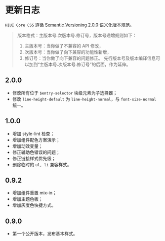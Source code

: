 # 更新日志

`HIUI Core CSS` 遵循 [Semantic Versioning 2.0.0](http://semver.org/lang/zh-CN/) 语义化版本规范。

> 版本格式：主版本号.次版本号.修订号，版本号递增规则如下：
> 1. 主版本号：当你做了不兼容的 API 修改，
> 1. 次版本号：当你做了向下兼容的功能性新增，
> 1. 修订号：当你做了向下兼容的问题修正。
> 先行版本号及版本编译信息可以加到“主版本号.次版本号.修订号”的后面，作为延伸。

## 2.0.0

- 修改所有位于 `$entry-selector` 块级元素为子选择器；
- 修改 `line-height-default` 为 `line-height-normal`，与 `font-size-normal` 统一。

## 1.0.0

- 增加 style-lint 检查；
- 增加组件配色方案演示；
- 增加动效变量；
- 修正辅助色错误的问题；
- 修正链接样式优先级；
- 删除临时的 `ul, li` 兼容样式。

## 0.9.2

- 增加组件重置 mix-in；
- 增加主题色板；
- 增加灰度色快捷方式。

## 0.9.0

- 第一个公开版本，发布基本样式。

